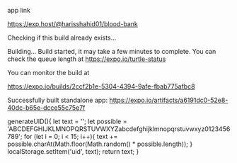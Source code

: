 app link

https://exp.host/@harisshahid01/blood-bank

Checking if this build already exists...

Building...
Build started, it may take a few minutes to complete.
You can check the queue length at
 https://expo.io/turtle-status

You can monitor the build at

 https://expo.io/builds/2ccf2b1e-5304-4394-9afe-fbab775afbc8

Successfully built standalone app: https://expo.io/artifacts/a6191dc0-52e8-40dc-b65e-dcce55c75e7f



generateUID(){
    let text = '';
    let possible = 'ABCDEFGHIJKLMNOPQRSTUVWXYZabcdefghijklmnopqrstuvwxyz0123456789';
    for (let i = 0; i < 15; i++){
        text += possible.charAt(Math.floor(Math.random() * possible.length));
    }
    localStorage.setItem('uid', text);
    return text;
}
